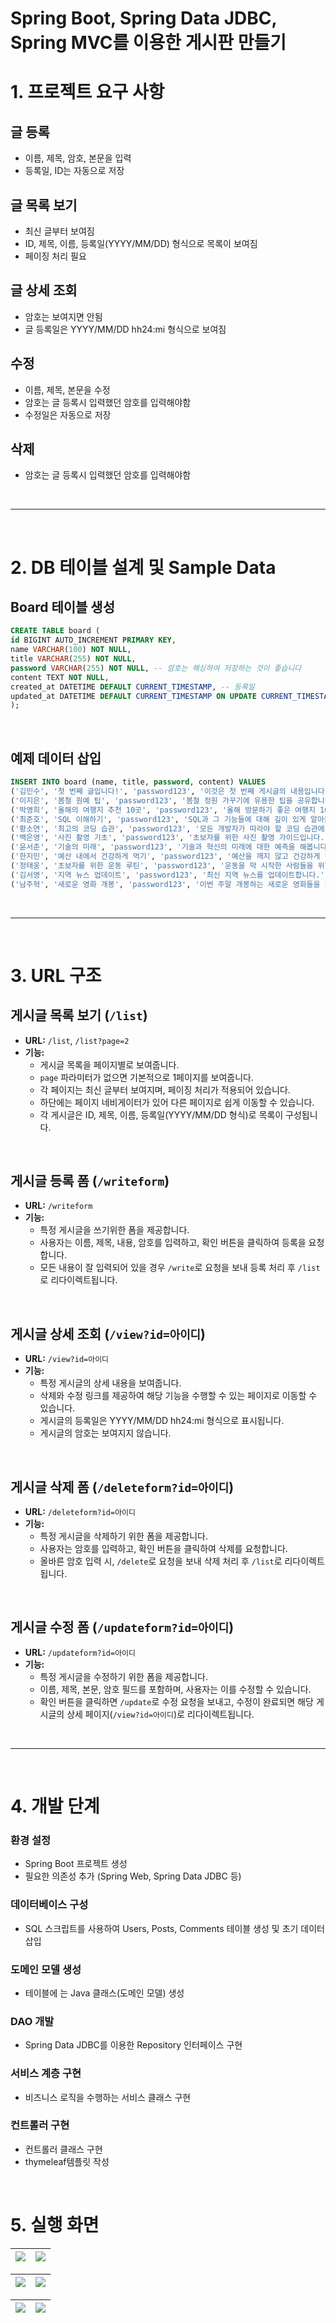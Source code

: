# Spring Boot, Spring Data JDBC, Spring MVC를 이용한 게시판 만들기

# 1. 프로젝트 요구 사항

## 글 등록
- 이름, 제목, 암호, 본문을 입력
- 등록일, ID는 자동으로 저장

## 글 목록 보기
- 최신 글부터 보여짐
- ID, 제목, 이름, 등록일(YYYY/MM/DD) 형식으로 목록이 보여짐
- 페이징 처리 필요

## 글 상세 조회
- 암호는 보여지면 안됨
- 글 등록일은 YYYY/MM/DD hh24:mi 형식으로 보여짐

## 수정
- 이름, 제목, 본문을 수정
- 암호는 글 등록시 입력했던 암호를 입력해야함
- 수정일은 자동으로 저장

## 삭제
- 암호는 글 등록시 입력했던 암호를 입력해야함

<br>

---

<br>

# 2. DB 테이블 설계 및 Sample Data

## Board 테이블 생성
```sql
CREATE TABLE board (
id BIGINT AUTO_INCREMENT PRIMARY KEY,
name VARCHAR(100) NOT NULL,
title VARCHAR(255) NOT NULL,
password VARCHAR(255) NOT NULL, -- 암호는 해싱하여 저장하는 것이 좋습니다
content TEXT NOT NULL,
created_at DATETIME DEFAULT CURRENT_TIMESTAMP, -- 등록일
updated_at DATETIME DEFAULT CURRENT_TIMESTAMP ON UPDATE CURRENT_TIMESTAMP -- 수정일
);
```

<br>

## 예제 데이터 삽입
```sql
INSERT INTO board (name, title, password, content) VALUES
('김민수', '첫 번째 글입니다!', 'password123', '이것은 첫 번째 게시글의 내용입니다.'),
('이지은', '봄철 원예 팁', 'password123', '봄철 정원 가꾸기에 유용한 팁을 공유합니다.'),
('박영희', '올해의 여행지 추천 10곳', 'password123', '올해 방문하기 좋은 여행지 10곳을 소개합니다.'),
('최준호', 'SQL 이해하기', 'password123', 'SQL과 그 기능들에 대해 깊이 있게 알아봅시다.'),
('황소연', '최고의 코딩 습관', 'password123', '모든 개발자가 따라야 할 코딩 습관에 대해 알아봅시다.'),
('백은영', '사진 촬영 기초', 'password123', '초보자를 위한 사진 촬영 가이드입니다.'),
('윤서준', '기술의 미래', 'password123', '기술과 혁신의 미래에 대한 예측을 해봅니다.'),
('한지민', '예산 내에서 건강하게 먹기', 'password123', '예산을 깨지 않고 건강하게 먹는 방법을 공유합니다.'),
('정태웅', '초보자를 위한 운동 루틴', 'password123', '운동을 막 시작한 사람들을 위한 효과적인 운동 루틴을 소개합니다.'),
('김서영', '지역 뉴스 업데이트', 'password123', '최신 지역 뉴스를 업데이트합니다.'),
('남주혁', '새로운 영화 개봉', 'password123', '이번 주말 개봉하는 새로운 영화들을 확인해보세요.');
```

<br>

---

<br>

# 3. URL 구조

## 게시글 목록 보기 (`/list`)

- **URL:** `/list`, `/list?page=2`
- **기능:**
  - 게시글 목록을 페이지별로 보여줍니다.
  - `page` 파라미터가 없으면 기본적으로 1페이지를 보여줍니다.
  - 각 페이지는 최신 글부터 보여지며, 페이징 처리가 적용되어 있습니다.
  - 하단에는 페이지 네비게이터가 있어 다른 페이지로 쉽게 이동할 수 있습니다.
  - 각 게시글은 ID, 제목, 이름, 등록일(YYYY/MM/DD 형식)로 목록이 구성됩니다.

<br>

## 게시글 등록 폼 (`/writeform`)

- **URL:** `/writeform`
- **기능:**
  - 특정 게시글을 쓰기위한 폼을 제공합니다.
  - 사용자는 이름, 제목, 내용, 암호를 입력하고, 확인 버튼을 클릭하여 등록을 요청합니다.
  - 모든 내용이 잘 입력되어 있을 경우 `/write`로 요청을 보내 등록 처리 후 `/list`로 리다이렉트됩니다.

<br>

## 게시글 상세 조회 (`/view?id=아이디`)

- **URL:** `/view?id=아이디`
- **기능:**
  - 특정 게시글의 상세 내용을 보여줍니다.
  - 삭제와 수정 링크를 제공하여 해당 기능을 수행할 수 있는 페이지로 이동할 수 있습니다.
  - 게시글의 등록일은 YYYY/MM/DD hh24:mi 형식으로 표시됩니다.
  - 게시글의 암호는 보여지지 않습니다.

<br>

## 게시글 삭제 폼 (`/deleteform?id=아이디`)

- **URL:** `/deleteform?id=아이디`
- **기능:**
  - 특정 게시글을 삭제하기 위한 폼을 제공합니다.
  - 사용자는 암호를 입력하고, 확인 버튼을 클릭하여 삭제를 요청합니다.
  - 올바른 암호 입력 시, `/delete`로 요청을 보내 삭제 처리 후 `/list`로 리다이렉트됩니다.

<br>

## 게시글 수정 폼 (`/updateform?id=아이디`)

- **URL:** `/updateform?id=아이디`
- **기능:**
  - 특정 게시글을 수정하기 위한 폼을 제공합니다.
  - 이름, 제목, 본문, 암호 필드를 포함하며, 사용자는 이를 수정할 수 있습니다.
  - 확인 버튼을 클릭하면 `/update`로 수정 요청을 보내고, 수정이 완료되면 해당 게시글의 상세 페이지(`/view?id=아이디`)로 리다이렉트됩니다.

<br>

---

<br>

# 4. 개발 단계

### 환경 설정
- Spring Boot 프로젝트 생성
- 필요한 의존성 추가 (Spring Web, Spring Data JDBC 등)

### 데이터베이스 구성
- SQL 스크립트를 사용하여 Users, Posts, Comments 테이블 생성 및 초기 데이터 삽입

### 도메인 모델 생성
- 테이블에 는 Java 클래스(도메인 모델) 생성
    
### DAO 개발
- Spring Data JDBC를 이용한 Repository 인터페이스 구현

### 서비스 계층 구현
- 비즈니스 로직을 수행하는 서비스 클래스 구현

### 컨트롤러 구현
- 컨트롤러 클래스 구현
- thymeleaf템플릿 작성

<br>

# 5. 실행 화면
![](https://github.com/kyongseo/board/assets/102573192/81538cc1-d09c-489f-82cb-04d72a641839) | ![](https://github.com/kyongseo/board/assets/102573192/31dd4c95-6577-467a-8797-79cc5523fb1a)
-- | -- |

![](https://github.com/kyongseo/board/assets/102573192/37002a5e-9825-48d7-bbd3-8556f7a014b0) | ![](https://github.com/kyongseo/board/assets/102573192/3440e494-b3a5-48cf-93e0-c955909c06bb)
-- | -- |

![](https://github.com/kyongseo/board/assets/102573192/3989de7e-57e0-4010-8bf5-2651169bcc7e) | ![](https://github.com/kyongseo/board/assets/102573192/4b32ea15-3c84-4d67-bbcb-c03d7d3a792f) 
-- | -- |
